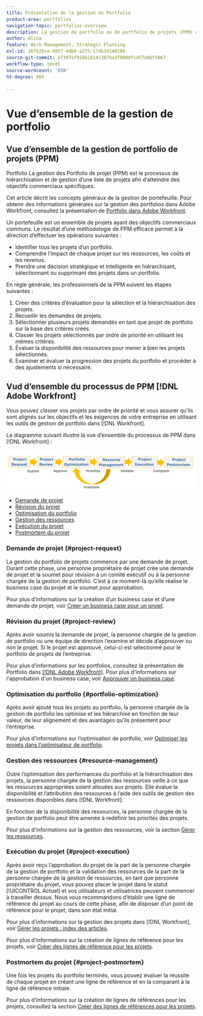 ```yaml
---
title: Présentation de la gestion de Portfolio
product-area: portfolios
navigation-topic: portfolios-overview
description: La gestion de portfolio ou de portfolio de projets (PPM) est le processus de hiérarchisation et de gestion d’une liste de projets en vue d’atteindre des objectifs commerciaux spécifiques. Un portfolio est une collection de projets ayant des objectifs commerciaux communs.
author: Alina
feature: Work Management, Strategic Planning
exl-id: 26fb28ce-0957-4db6-a275-174b1d149180
source-git-commit: b7387af018b1814c387ba3f0000fcdf7e0bf5067
workflow-type: tm+mt
source-wordcount: '650'
ht-degree: 86%

---
```


# Vue d’ensemble de la gestion de portfolio

<!--Audited: 09/2024-->

## Vue d’ensemble de la gestion de portfolio de projets (PPM)

Portfolio La gestion des Portfolio de projet (PPM) est le processus de hiérarchisation et de gestion d’une liste de projets afin d’atteindre des objectifs commerciaux spécifiques.

Cet article décrit les concepts généraux de la gestion de portefeuille. Pour obtenir des informations générales sur la gestion des portfolios dans Adobe Workfront, consultez la présentation de [Portfolio dans Adobe Workfront](/help/quicksilver/manage-work/portfolios/portfolios-overview/portfolio-overview.md).

Un portefeuille est un ensemble de projets ayant des objectifs commerciaux communs. Le résultat d’une méthodologie de PPM efficace permet à la direction d’effectuer les opérations suivantes :

* Identifier tous les projets d’un portfolio.
* Comprendre l’impact de chaque projet sur les ressources, les coûts et les revenus.
* Prendre une décision stratégique et intelligente en hiérarchisant, sélectionnant ou supprimant des projets dans un portfolio.

En règle générale, les professionnels de la PPM suivent les étapes suivantes :

1. Créer des critères d’évaluation pour la sélection et la hiérarchisation des projets.
1. Recueillir les demandes de projets.
1. Sélectionner plusieurs projets demandés en tant que projet de portfolio sur la base des critères créés.
1. Classer les projets sélectionnés par ordre de priorité en utilisant les mêmes critères.
1. Évaluer la disponibilité des ressources pour mener à bien les projets sélectionnés.
1. Examiner et évaluer la progression des projets du portfolio et procéder à des ajustements si nécessaire.

## Vud d’ensemble du processus de PPM [!DNL Adobe Workfront]

Vous pouvez classer vos projets par ordre de priorité et vous assurer qu’ils sont alignés sur les objectifs et les exigences de votre entreprise en utilisant les outils de gestion de portfolio dans [!DNL Workfront].

Le diagramme suivant illustre la vue d’ensemble du processus de PPM dans [!DNL Workfront] :

![Processus de gestion du portefeuille de projets](assets/project-portfolio-management-process-diagram.png)

* [Demande de projet](#project-request)
* [Révision du projet](#project-review)
* [Optimisation du portfolio](#portfolio-optimization)
* [Gestion des ressources](#resource-management)
* [Exécution du projet](#project-execution)
* [Postmortem du projet](#project-postmortem)

### Demande de projet {#project-request}

La gestion du portfolio de projets commence par une demande de projet. Durant cette phase, une personne propriétaire de projet crée une demande de projet et la soumet pour révision à un comité exécutif ou à la personne chargée de la gestion de portfolio. C’est à ce moment-là qu’elle réalise le business case du projet et le soumet pour approbation.

Pour plus d’informations sur la création d’un business case et d’une demande de projet, voir [Créer un business case pour un projet](../../../manage-work/projects/define-a-business-case/create-business-case.md).

### Révision du projet {#project-review}

Après avoir soumis la demande de projet, la personne chargée de la gestion de portfolio ou une équipe de direction l’examine et décide d’approuver ou non le projet. Si le projet est approuvé, celui-ci est sélectionné pour le portfolio de projets de l’entreprise.

Pour plus d’informations sur les portfolios, consultez la présentation de Portfolio dans [ [!DNL Adobe Workfront]](../../../manage-work/portfolios/portfolios-overview/portfolio-overview.md). Pour plus d&#39;informations sur l&#39;approbation d&#39;un business case, voir [Approuver un business case](../../../manage-work/projects/define-a-business-case/approve-business-case.md).

### Optimisation du portfolio {#portfolio-optimization}

Après avoir ajouté tous les projets au portfolio, la personne chargée de la gestion de portfolio les optimise et les hiérarchise en fonction de leur valeur, de leur alignement et des avantages qu’ils présentent pour l’entreprise.

Pour plus d’informations sur l’optimisation de portfolio, voir [Optimiser les projets dans l’optimisateur de portfolio](../../../manage-work/portfolios/portfolio-optimizer/optimize-projects-in-portfolio-optimizer.md).

### Gestion des ressources {#resource-management}

Outre l’optimisation des performances du portfolio et la hiérarchisation des projets, la personne chargée de la gestion des ressources veille à ce que les ressources appropriées soient allouées aux projets. Elle évalue la disponibilité et l’attribution des ressources à l’aide des outils de gestion des ressources disponibles dans [!DNL Workfront].

En fonction de la disponibilité des ressources, la personne chargée de la gestion de portfolio peut être amenée à redéfinir les priorités des projets.

Pour plus d’informations sur la gestion des ressources, voir la section [Gérer les ressources](../../../resource-mgmt/manage-resources.md).

### Exécution du projet {#project-execution}

Après avoir reçu l’approbation du projet de la part de la personne chargée de la gestion de portfolio et la validation des ressources de la part de la personne chargée de la gestion de ressources, en tant que personne propriétaire du projet, vous pouvez placer le projet dans le statut [!UICONTROL Actuel] et vos utilisateurs et utilisatrices peuvent commencer à travailler dessus. Nous vous recommandons d’établir une ligne de référence du projet au cours de cette phase, afin de disposer d’un point de référence pour le projet, dans son état initial.

Pour plus d’informations sur la gestion des projets dans [!DNL Workfront], voir [Gérer les projets : index des articles](../../../manage-work/projects/manage-projects/manage-projects-overview.md).

Pour plus d’informations sur la création de lignes de référence pour les projets, voir [Créer des lignes de référence pour les projets](../../../manage-work/projects/create-projects/create-baselines.md).

### Postmortem du projet {#project-postmortem}

Une fois les projets du portfolio terminés, vous pouvez évaluer la réussite de chaque projet en créant une ligne de référence et en la comparant à la ligne de référence initiale.

Pour plus d’informations sur la création de lignes de références pour les projets, consultez la section [Créer des lignes de références pour les projets](../../../manage-work/projects/create-projects/create-baselines.md).
